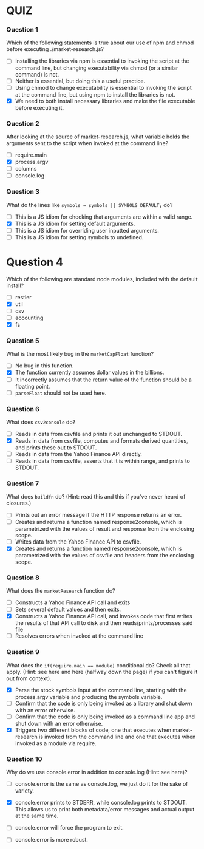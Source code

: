# QUIZ


### Question 1

Which of the following statements is true about our use of npm and chmod before
executing ./market-research.js?

- [ ] Installing the libraries via npm is essential to invoking the script at
the command line, but changing executability via chmod (or a similar command)
is not.
- [ ] Neither is essential, but doing this a useful practice.
- [ ] Using chmod to change executability is essential to invoking the script
at the command line, but using npm to install the libraries is not.
- [x] We need to both install necessary libraries and make the file executable
before executing it.

### Question 2

After looking at the source of market-research.js, what variable holds the
arguments sent to the script when invoked at the command line?

- [ ] require.main
- [x] process.argv
- [ ] columns
- [ ] console.log

### Question 3

What do the lines like `symbols = symbols || SYMBOLS_DEFAULT;` do?

- [ ] This is a JS idiom for checking that arguments are within a valid range.
- [x] This is a JS idiom for setting default arguments.
- [ ] This is a JS idiom for overriding user inputted arguments.
- [ ] This is a JS idiom for setting symbols to undefined.

# Question 4

Which of the following are standard node modules, included with the default
install?

- [ ] restler
- [x] util
- [ ] csv
- [ ] accounting
- [x] fs

### Question 5

What is the most likely bug in the `marketCapFloat` function?

- [ ] No bug in this function.
- [x] The function currently assumes dollar values in the billions.
- [ ] It incorrectly assumes that the return value of the function should be
a floating point.
- [ ] `parseFloat` should not be used here.

### Question 6

What does `csv2console` do?
- [ ] Reads in data from csvfile and prints it out unchanged to STDOUT.
- [x] Reads in data from csvfile, computes and formats derived quantities,
and prints these out to STDOUT.
- [ ] Reads in data from the Yahoo Finance API directly.
- [ ] Reads in data from csvfile, asserts that it is within range, and prints
to STDOUT.

### Question 7

What does `buildfn` do? (Hint: read this and this if you've never heard of
closures.)

- [ ] Prints out an error message if the HTTP response returns an error.
- [ ] Creates and returns a function named response2console, which is
parametrized with the values of result and response from the enclosing scope.
- [ ] Writes data from the Yahoo Finance API to csvfile.
- [x] Creates and returns a function named response2console, which is
parametrized with the values of csvfile and headers from the enclosing scope.

### Question 8

What does the `marketResearch` function do?

- [ ] Constructs a Yahoo Finance API call and exits
- [ ] Sets several default values and then exits.
- [x] Constructs a Yahoo Finance API call, and invokes code that first writes
the results of that API call to disk and then reads/prints/processes said file
- [ ] Resolves errors when invoked at the command line

### Question 9

What does the `if(require.main == module)` conditional do? Check all that apply.
(Hint: see here and here (halfway down the page) if you can't figure it out from context).

- [x] Parse the stock symbols input at the command line, starting with the
process.argv variable and producing the symbols variable.
- [ ] Confirm that the code is only being invoked as a library and shut down
with an error otherwise.
- [ ] Confirm that the code is only being invoked as a command line app and
shut down with an error otherwise.
- [x] Triggers two different blocks of code, one that executes when
market-research is invoked from the command line and one that executes when
invoked as a module via require.

### Question 10

Why do we use console.error in addition to console.log (Hint: see here)?

- [ ] console.error is the same as console.log, we just do it for the sake
of variety.
- [x] console.error prints to STDERR, while console.log prints to STDOUT.
This allows us to print both metadata/error messages and actual output at the
same time.
- [ ] console.error will force the program to exit.
- [ ] console.error is more robust.


